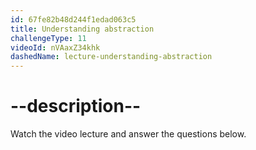 ```yaml
---
id: 67fe82b48d244f1edad063c5
title: Understanding abstraction
challengeType: 11
videoId: nVAaxZ34khk
dashedName: lecture-understanding-abstraction
---
```


# --description--

Watch the video lecture and answer the questions below.


